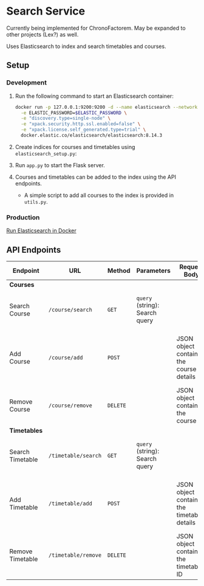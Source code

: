 # Search Service

Currently being implemented for ChronoFactorem. May be expanded to other projects (Lex?) as well.

Uses Elasticsearch to index and search timetables and courses.

## Setup

### Development

1. Run the following command to start an Elasticsearch container:

   ```bash
   docker run -p 127.0.0.1:9200:9200 -d --name elasticsearch --network elastic-net \
     -e ELASTIC_PASSWORD=$ELASTIC_PASSWORD \
     -e "discovery.type=single-node" \
     -e "xpack.security.http.ssl.enabled=false" \
     -e "xpack.license.self_generated.type=trial" \
     docker.elastic.co/elasticsearch/elasticsearch:8.14.3
   ```

2. Create indices for courses and timetables using `elasticsearch_setup.py`:
3. Run `app.py` to start the Flask server.
4. Courses and timetables can be added to the index using the API endpoints.
   - A simple script to add all courses to the index is provided in `utils.py`.

### Production

[Run Elasticsearch in Docker](https://www.elastic.co/guide/en/elasticsearch/reference/8.14/docker.html)

## API Endpoints

| **Endpoint**     | **URL**             | **Method** | **Parameters**                 | **Request Body**                             | **Response**                                              |
| ---------------- | ------------------- | ---------- | ------------------------------ | -------------------------------------------- | --------------------------------------------------------- |
| **Courses**      |                     |            |                                |                                              |                                                           |
| Search Course    | `/course/search`    | `GET`      | `query` (string): Search query |                                              | **200 OK**: List of courses matching the query            |
| Add Course       | `/course/add`       | `POST`     |                                | JSON object containing the course details    | **201 Created**: JSON object containing course details    |
| Remove Course    | `/course/remove`    | `DELETE`   |                                | JSON object containing the course ID         | **204 No Content**                                        |
| **Timetables**   |                     |            |                                |                                              |                                                           |
| Search Timetable | `/timetable/search` | `GET`      | `query` (string): Search query |                                              | **200 OK**: List of timetables matching the query         |
| Add Timetable    | `/timetable/add`    | `POST`     |                                | JSON object containing the timetable details | **201 Created**: JSON object containing timetable details |
| Remove Timetable | `/timetable/remove` | `DELETE`   |                                | JSON object containing the timetable ID      | **204 No Content**                                        |
